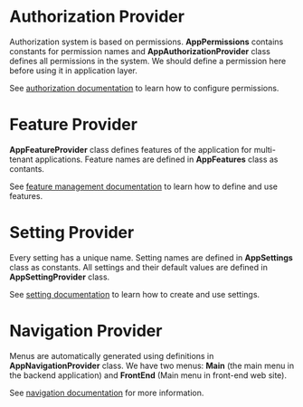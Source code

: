 # Authorization Provider

Authorization system is based on permissions. **AppPermissions** contains constants for permission names and **AppAuthorizationProvider** class defines all permissions in the system. We should define a permission here before using it in application layer.

See [authorization documentation](https://aspnetboilerplate.com/Pages/Documents/Authorization) to learn how to configure permissions.

# Feature Provider

**AppFeatureProvider** class defines features of the application for multi-tenant applications. Feature names are defined in **AppFeatures** class as contants.

See [feature management documentation](https://aspnetboilerplate.com/Pages/Documents/Feature-Management) to learn how to define and use features.

# Setting Provider

Every setting has a unique name. Setting names are defined in **AppSettings** class as constants. All settings and their default values are defined in **AppSettingProvider** class.

See [setting documentation](https://aspnetboilerplate.com/Pages/Documents/Setting-Management) to learn how to create and use settings.

# Navigation Provider

Menus are automatically generated using definitions in **AppNavigationProvider** class. We have two menus: **Main** (the main menu in the backend application) and **FrontEnd** (Main menu in front-end web site).

See [navigation documentation](https://aspnetboilerplate.com/Pages/Documents/Navigation) for more information.